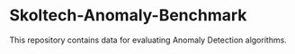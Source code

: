 # Skoltech-Anomaly-Benchmark
This repository contains data for evaluating Anomaly Detection algorithms.
